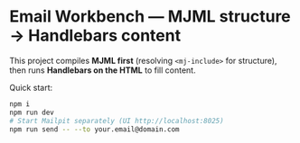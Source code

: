 # Email Workbench — MJML structure → Handlebars content

This project compiles **MJML first** (resolving `<mj-include>` for structure), then runs **Handlebars on the HTML** to fill content.

Quick start:
```bash
npm i
npm run dev
# Start Mailpit separately (UI http://localhost:8025)
npm run send -- --to your.email@domain.com
```
